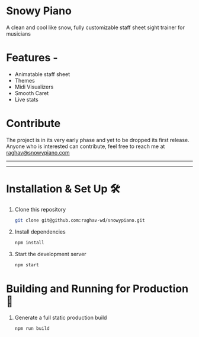 # Snowy Piano

A clean and cool like snow, fully customizable staff sheet sight trainer for musicians

# Features -

- Animatable staff sheet
- Themes
- Midi Visualizers
- Smooth Caret
- Live stats

# Contribute

The project is in its very early phase and yet to be dropped its first release. Anyone who is interested can contribute, feel free to reach me at <a href="mailto:raghav@snowypiano.com">raghav@snowypiano.com</a>

---

---

# Installation & Set Up 🛠

1. Clone this repository

   ```sh
   git clone git@github.com:raghav-wd/snowypiano.git
   ```

2. Install dependencies

   ```sh
   npm install
   ```

3. Start the development server

   ```sh
   npm start
   ```

# Building and Running for Production 🚀

1. Generate a full static production build

   ```sh
   npm run build
   ```
